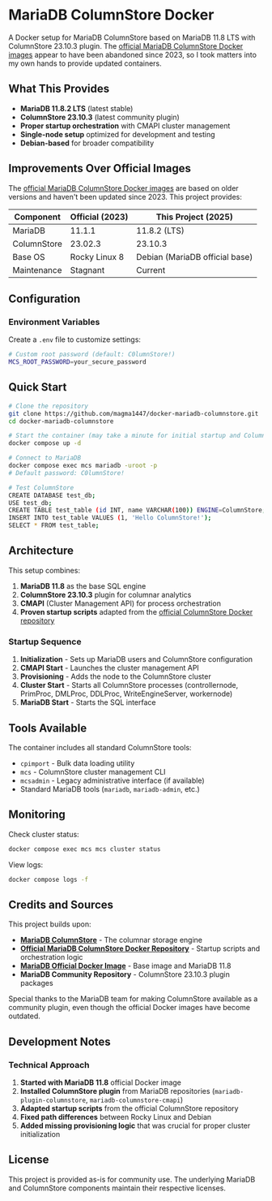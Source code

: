 # MariaDB ColumnStore Docker

A Docker setup for MariaDB ColumnStore based on MariaDB 11.8 LTS with ColumnStore 23.10.3 plugin. The [official MariaDB ColumnStore Docker images](https://hub.docker.com/r/mariadb/columnstore) appear to have been abandoned since 2023, so I took matters into my own hands to provide updated containers.

## What This Provides

- **MariaDB 11.8.2 LTS** (latest stable)
- **ColumnStore 23.10.3** (latest community plugin)
- **Proper startup orchestration** with CMAPI cluster management
- **Single-node setup** optimized for development and testing
- **Debian-based** for broader compatibility

## Improvements Over Official Images

The [official MariaDB ColumnStore Docker images](https://hub.docker.com/r/mariadb/columnstore) are based on older versions and haven't been updated since 2023. This project provides:

| Component | Official (2023) | This Project (2025) |
|-----------|-----------------|---------------------|
| MariaDB | 11.1.1 | 11.8.2 (LTS) |
| ColumnStore | 23.02.3 | 23.10.3 |
| Base OS | Rocky Linux 8 | Debian (MariaDB official base) |
| Maintenance | Stagnant | Current |

## Configuration

### Environment Variables

Create a `.env` file to customize settings:

```bash
# Custom root password (default: C0lumnStore!)
MCS_ROOT_PASSWORD=your_secure_password
```

## Quick Start

```bash
# Clone the repository
git clone https://github.com/magma1447/docker-mariadb-columnstore.git
cd docker-mariadb-columnstore

# Start the container (may take a minute for initial startup and ColumnStore initialization)
docker compose up -d

# Connect to MariaDB
docker compose exec mcs mariadb -uroot -p
# Default password: C0lumnStore!

# Test ColumnStore
CREATE DATABASE test_db;
USE test_db;
CREATE TABLE test_table (id INT, name VARCHAR(100)) ENGINE=ColumnStore;
INSERT INTO test_table VALUES (1, 'Hello ColumnStore!');
SELECT * FROM test_table;
```

## Architecture

This setup combines:

1. **MariaDB 11.8** as the base SQL engine
2. **ColumnStore 23.10.3** plugin for columnar analytics
3. **CMAPI** (Cluster Management API) for process orchestration
4. **Proven startup scripts** adapted from the [official ColumnStore Docker repository](https://github.com/mariadb-corporation/mariadb-columnstore-docker)

### Startup Sequence

1. **Initialization** - Sets up MariaDB users and ColumnStore configuration
2. **CMAPI Start** - Launches the cluster management API
3. **Provisioning** - Adds the node to the ColumnStore cluster
4. **Cluster Start** - Starts all ColumnStore processes (controllernode, PrimProc, DMLProc, DDLProc, WriteEngineServer, workernode)
5. **MariaDB Start** - Starts the SQL interface

## Tools Available

The container includes all standard ColumnStore tools:

- `cpimport` - Bulk data loading utility
- `mcs` - ColumnStore cluster management CLI  
- `mcsadmin` - Legacy administrative interface (if available)
- Standard MariaDB tools (`mariadb`, `mariadb-admin`, etc.)

## Monitoring

Check cluster status:
```bash
docker compose exec mcs mcs cluster status
```

View logs:
```bash
docker compose logs -f
```

## Credits and Sources

This project builds upon:

- **[MariaDB ColumnStore](https://mariadb.com/docs/columnstore)** - The columnar storage engine
- **[Official MariaDB ColumnStore Docker Repository](https://github.com/mariadb-corporation/mariadb-columnstore-docker)** - Startup scripts and orchestration logic
- **[MariaDB Official Docker Image](https://hub.docker.com/_/mariadb)** - Base image and MariaDB 11.8
- **MariaDB Community Repository** - ColumnStore 23.10.3 plugin packages

Special thanks to the MariaDB team for making ColumnStore available as a community plugin, even though the official Docker images have become outdated.

## Development Notes

### Technical Approach

1. **Started with MariaDB 11.8** official Docker image
2. **Installed ColumnStore plugin** from MariaDB repositories (`mariadb-plugin-columnstore`, `mariadb-columnstore-cmapi`)
3. **Adapted startup scripts** from the official ColumnStore repository
4. **Fixed path differences** between Rocky Linux and Debian
5. **Added missing provisioning logic** that was crucial for proper cluster initialization

## License

This project is provided as-is for community use. The underlying MariaDB and ColumnStore components maintain their respective licenses.

